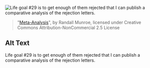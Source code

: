 ![Life goal #29 is to get enough of them rejected that I can publish a comparative analysis of the rejection letters.](https://imgs.xkcd.com/comics/meta-analysis.png)
> "[Meta-Analysis](https://xkcd.com/1447/)", by Randall Munroe, licensed under Creative Commons Attribution-NonCommercial 2.5 License

## Alt Text
Life goal #29 is to get enough of them rejected that I can publish a comparative analysis of the rejection letters.
